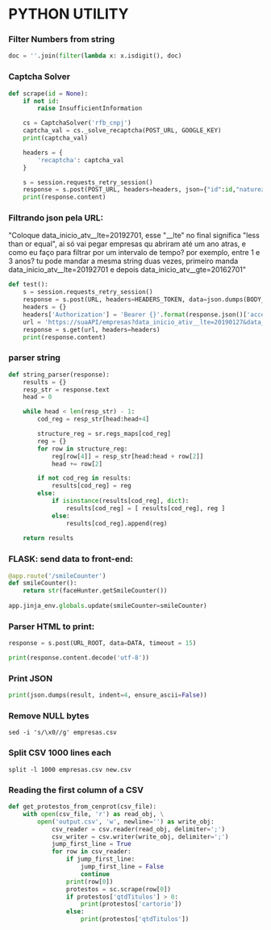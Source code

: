 # PYTHON UTILITY 
 
### Filter Numbers from string 
``` python
doc = ''.join(filter(lambda x: x.isdigit(), doc)
```

### Captcha Solver 
```python
def scrape(id = None):
    if not id:
        raise InsufficientInformation

    cs = CaptchaSolver('rfb_cnpj')
    captcha_val = cs._solve_recaptcha(POST_URL, GOOGLE_KEY)
    print(captcha_val)

    headers = {
        'recaptcha': captcha_val
    }

    s = session.requests_retry_session()
    response = s.post(POST_URL, headers=headers, json={"id":id,"naturezas":"0000000"})
    print(response.content)
```

### Filtrando json pela URL: 

"Coloque data_inicio_atv__lte=20192701, esse "__lte" no final significa "less than or equal", ai só vai pegar empresas qu abriram até um ano atras, e como eu faço para filtrar por um intervalo de tempo? por exemplo, entre 1 e 3 anos? 
tu pode mandar a mesma string duas vezes, primeiro manda data_inicio_atv__lte=20192701 e depois data_inicio_atv__gte=20162701" 

``` python
def test():
    s = session.requests_retry_session()
    response = s.post(URL, headers=HEADERS_TOKEN, data=json.dumps(BODY_TOKEN), verify=True)
    headers = {}
    headers['Authorization'] = 'Bearer {}'.format(response.json()['access'])
    url = 'https://suaAPI/empresas?data_inicio_ativ__lte=20190127&data_inicio_ativ__gte=20180127'
    response = s.get(url, headers=headers)
    print(response.content)
```

### parser string

```python
def string_parser(response):
    results = {}
    resp_str = response.text
    head = 0

    while head < len(resp_str) - 1:
        cod_reg = resp_str[head:head+4]

        structure_reg = sr.regs_maps[cod_reg]
        reg = {}
        for row in structure_reg:
            reg[row[4]] = resp_str[head:head + row[2]]
            head += row[2]

        if not cod_reg in results:
            results[cod_reg] = reg
        else:
            if isinstance(results[cod_reg], dict):
                results[cod_reg] = [ results[cod_reg], reg ]
            else:
                results[cod_reg].append(reg)
                
    return results
```

### FLASK: send data to front-end:
```python
@app.route('/smileCounter')
def smileCounter():
    return str(faceHunter.getSmileCounter())
    
app.jinja_env.globals.update(smileCounter=smileCounter) 
```

### Parser HTML to print:
```python
response = s.post(URL_ROOT, data=DATA, timeout = 15)

print(response.content.decode('utf-8'))
```

### Print JSON 
```python
print(json.dumps(result, indent=4, ensure_ascii=False))
```

### Remove NULL bytes
```shell
sed -i 's/\x0//g' empresas.csv
```

### Split CSV 1000 lines each
```shell
split -l 1000 empresas.csv new.csv
```

### Reading the first column of a CSV
```python
def get_protestos_from_cenprot(csv_file):
    with open(csv_file, 'r') as read_obj, \
        open('output.csv', 'w', newline='') as write_obj:
            csv_reader = csv.reader(read_obj, delimiter=';')
            csv_writer = csv.writer(write_obj, delimiter=';')
            jump_first_line = True
            for row in csv_reader:
                if jump_first_line:
                    jump_first_line = False
                    continue
                print(row[0])
                protestos = sc.scrape(row[0])
                if protestos['qtdTitulos'] > 0:
                    print(protestos['cartorio'])
                else:
                    print(protestos['qtdTitulos'])
```

